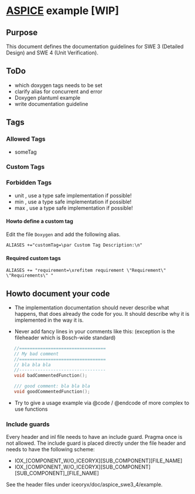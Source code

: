 # [ASPICE](http://www.automotivespice.com/) example [WIP]

## Purpose

This document defines the documentation guidelines for SWE 3 (Detailed Design) and SWE 4 (Unit Verification).


## ToDo
 - which doxygen tags needs to be set
 - clarify alias for concurrent and error
 - Doxygen plantuml example
 - write documentation guideline

##  Tags
### Allowed Tags
 - someTag

### Custom Tags

### Forbidden Tags
- unit , use a type safe implementation if possible!
- min , use a type safe implementation if possible!
- max , use a type safe implementation if possible!

#### Howto define a custom tag
Edit the file ```Doxygen``` and add the following alias.
```
ALIASES +="customTag=\par Custom Tag Description:\n"
```
#### Required custom tags
```
ALIASES += "requirement=\xrefitem requirement \"Requirement\" \"Requirements\" "
```

## Howto document your code
 * The implementation documentation should never describe what happens, that does already the code for you. It should describe why it is implemented in the way it is.

 * Never add fancy lines in your comments like this: (exception is the fileheader which is Bosch-wide standard)
 ```cpp
    //=================================
    // My bad comment
    //=================================
    // bla bla bla
    //---------------------------------
    void badCommentedFunction();

    /// good comment: bla bla bla
    void goodCommentedFunction();
 ```
 * Try to give a usage example via @code / @endcode of more complex to use functions


### Include guards
Every header and inl file needs to have an include guard. Pragma once is not allowed.
The include guard is placed directly under the file header and needs to have the following scheme:

   * IOX_[COMPONENT_W/O_ICEORYX][SUB_COMPONENT][FILE_NAME]
   * IOX_[COMPONENT_W/O_ICEORYX][SUB_COMPONENT][SUB_COMPONENT]_[FILE_NAME]

See the header files under iceoryx/doc/aspice_swe3_4/example.